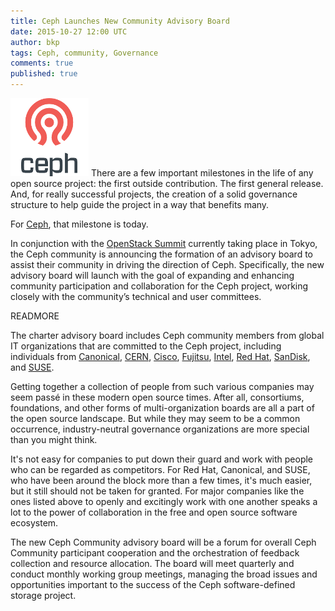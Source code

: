 ```yaml
---
title: Ceph Launches New Community Advisory Board
date: 2015-10-27 12:00 UTC
author: bkp
tags: Ceph, community, Governance
comments: true
published: true
---
```

![Ceph logo](/images/blog/ceph-logo.png) There are a few important milestones in the life of any open source project: the first outside contribution. The first general release. And, for really successful projects, the creation of a solid governance structure to help guide the project in a way that benefits many.

For [Ceph](http://www.ceph.com/), that milestone is today.

In conjunction with the [OpenStack Summit](https://www.openstack.org/summit/tokyo-2015/) currently taking place in Tokyo, the Ceph community is announcing the formation of an advisory board to assist their community in driving the direction of Ceph. Specifically, the new advisory board will launch with the goal of expanding and enhancing community participation and collaboration for the Ceph project, working closely with the community’s technical and user committees.

READMORE

The charter advisory board includes Ceph community members from global IT organizations that are committed to the Ceph project, including individuals from [Canonical](http://www.canonical.com/), [CERN](http://home.web.cern.ch/), [Cisco](http://www.cisco.com/), [Fujitsu](http://solutions.us.fujitsu.com/), [Intel](http://www.intel.com/content/www/us/en/homepage.html), [Red Hat](http://www.redhat.com/), [SanDisk](https://www.sandisk.com/), and [SUSE](http://www.suse.com/).

Getting together a collection of people from such various companies may seem pass&eacute; in these modern open source times. After all, consortiums, foundations, and other forms of multi-organization boards are all a part of the open source landscape. But while they may seem to be a common occurrence, industry-neutral governance organizations are more special than you might think.

It's not easy for companies to put down their guard and work with people who can be regarded as competitors. For Red Hat, Canonical, and SUSE, who have been around the block more than a few times, it's much easier, but it still should not be taken for granted. For major companies like the ones listed above to openly and excitingly work with one another speaks a lot to the power of collaboration in the free and open source software ecosystem.

The new Ceph Community advisory board will be a forum for overall Ceph Community participant cooperation and the orchestration of feedback collection and resource allocation. The board will meet quarterly and conduct monthly working group meetings, managing the broad issues and opportunities important to the success of the Ceph software-defined storage project.
